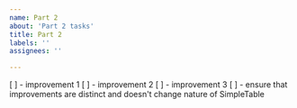 ```yaml
---
name: Part 2
about: 'Part 2 tasks'
title: Part 2
labels: ''
assignees: ''

---
```


[ ] - improvement 1
[ ] - improvement 2
[ ] - improvement 3
[ ] - ensure that improvements are distinct and doesn't change nature of SimpleTable
